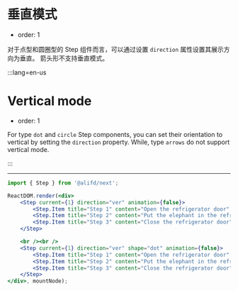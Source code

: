 # 垂直模式

- order: 1

对于点型和圆圈型的 Step 组件而言，可以通过设置 `direction` 属性设置其展示方向为垂直。
箭头形不支持垂直模式。

:::lang=en-us

# Vertical mode

- order: 1

For type `dot` and `circle` Step components, you can set their orientation to vertical by setting the `direction` property.
While, type `arrows` do not support vertical mode.

:::

---

````jsx
import { Step } from '@alifd/next';

ReactDOM.render(<div>
    <Step current={1} direction="ver" animation={false}>
        <Step.Item title="Step 1" content="Open the refrigerator door" />
        <Step.Item title="Step 2" content="Put the elephant in the refrigerator" />
        <Step.Item title="Step 3" content="Close the refrigerator door" />
    </Step>

    <br /><br />
    <Step current={1} direction="ver" shape="dot" animation={false}>
        <Step.Item title="Step 1" content="Open the refrigerator door" />
        <Step.Item title="Step 2" content="Put the elephant in the refrigerator" />
        <Step.Item title="Step 3" content="Close the refrigerator door" />
    </Step>
</div>, mountNode);
````

